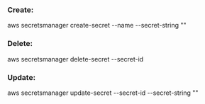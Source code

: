 ### Create:
aws secretsmanager create-secret --name <secret-name> --secret-string "<secret-value>"

### Delete: 
aws secretsmanager delete-secret --secret-id <secret-id>

### Update: 
aws secretsmanager update-secret --secret-id <secret-id> --secret-string "<new-secret-value>"



